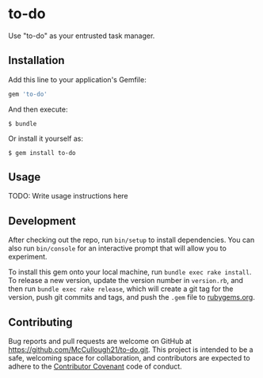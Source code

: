 # to-do
  Use "to-do" as your entrusted task manager.  

## Installation

Add this line to your application's Gemfile:

```ruby
gem 'to-do'
```

And then execute:

    $ bundle

Or install it yourself as:

    $ gem install to-do

## Usage

TODO: Write usage instructions here

## Development

After checking out the repo, run `bin/setup` to install dependencies. You can also run `bin/console` for an interactive prompt that will allow you to experiment.

To install this gem onto your local machine, run `bundle exec rake install`. To release a new version, update the version number in `version.rb`, and then run `bundle exec rake release`, which will create a git tag for the version, push git commits and tags, and push the `.gem` file to [rubygems.org](https://rubygems.org).

## Contributing

Bug reports and pull requests are welcome on GitHub at https://github.com/McCullough21/to-do.git. This project is intended to be a safe, welcoming space for collaboration, and contributors are expected to adhere to the [Contributor Covenant](http://contributor-covenant.org) code of conduct.
